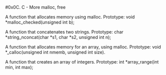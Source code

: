 
#0x0C. C - More malloc, free

A function that allocates memory using malloc.
Prototype: void *malloc_checked(unsigned int b);

A  function that concatenates two strings.
Prototype: char *string_nconcat(char *s1, char *s2, unsigned int n);

A function that allocates memory for an array, using malloc.
Prototype: void *_calloc(unsigned int nmemb, unsigned int size).

A function that creates an array of integers.
Prototype: int *array_range(int min, int max);
